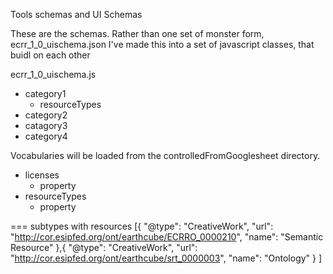 Tools schemas and UI Schemas

These are the schemas.
Rather than one set of monster form, ecrr_1_0_uischema.json
I've made this into a set of javascript classes, that buidl on each other

ecrr_1_0_uischema.js
* category1
   * resourceTypes
* category2
* catagory3
* category4

Vocabularies will be loaded from the controlledFromGooglesheet directory.

* licenses 
  * property
* resourceTypes
  * property 

=== subtypes with resources
[{
"@type": "CreativeWork",
"url": "http://cor.esipfed.org/ont/earthcube/ECRRO_0000210",
"name": "Semantic Resource"
},{
"@type": "CreativeWork",
"url": "http://cor.esipfed.org/ont/earthcube/srt_0000003",
"name": "Ontology"
}
]
